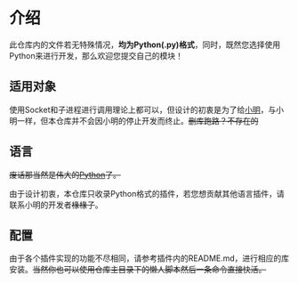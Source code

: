# 介绍
此仓库内的文件若无特殊情况，**均为Python(.py)格式**，同时，既然您选择使用Python来进行开发，那么欢迎您提交自己的模块！

## 适用对象
使用Socket和子进程进行调用理论上都可以，但设计的初衷是为了给[小明](https://github.com/Chuanwise/XiaoMingBot)，与小明一样，但本仓库并不会因小明的停止开发而终止。~~删库跑路？不存在的~~

## 语言
~~废话那当然是伟大的[Python][1]了。~~

由于设计初衷，本仓库只收录Python格式的插件，若您想贡献其他语言插件，请联系小明的开发者~~椽椽子~~。

[1]: https://www.python.org
## 配置
由于各个插件实现的功能不尽相同，请参考插件内的README.md，进行相应的库安装。~~当然你也可以使用仓库主目录下的懒人脚本然后一条命令直接快活。~~
